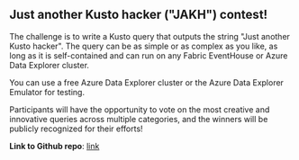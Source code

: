 ## Just another Kusto hacker ("JAKH") contest!

The challenge is to write a Kusto query that outputs the string "Just another Kusto hacker". The query can be as simple or as complex as you like, as long as it is self-contained and can run on any Fabric EventHouse or Azure Data Explorer cluster.

You can use a free Azure Data Explorer cluster or the Azure Data Explorer Emulator for testing.

Participants will have the opportunity to vote on the most creative and innovative queries across multiple categories, and the winners will be publicly recognized for their efforts!

**Link to Github repo**: [link](https://github.com/microsoft/just-another-kusto-hacker)